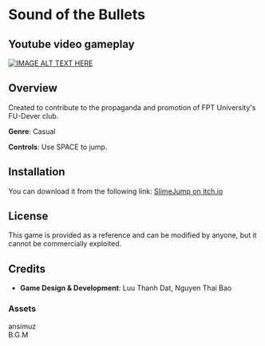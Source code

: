 # Sound of the Bullets
## Youtube video gameplay
[![IMAGE ALT TEXT HERE](https://img.youtube.com/vi/HLXtOQ1KVjI/0.jpg)](https://www.youtube.com/watch?v=HLXtOQ1KVjI)

## Overview

Created to contribute to the propaganda and promotion of FPT University's FU-Dever club. 

**Genre**: Casual

**Controls**: Use SPACE to jump.

## Installation

You can download it from the following link: [SlimeJump on itch.io](https://luuthanhdat.itch.io/slimejump)

## License

This game is provided as a reference and can be modified by anyone, but it cannot be commercially exploited.

## Credits

- **Game Design & Development**: Luu Thanh Dat, Nguyen Thai Bao

### Assets

ansimuz  
B.G.M
